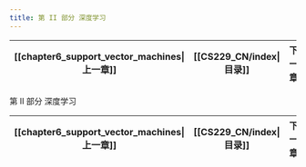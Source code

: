 ```yaml
---
title: 第 II 部分 深度学习
---
```

| [[chapter6_support_vector_machines\|上一章]] | [[CS229_CN/index\|目录]] | 下一章 |
| :---------------------------------------: | :--------------------: | :-: |
<div STYLE="page-break-after: always;"> 第 II 部分 深度学习 </div>

| [[chapter6_support_vector_machines\|上一章]] | [[CS229_CN/index\|目录]] | 下一章 |
| :---------------------------------------: | :--------------------: | :-: |
